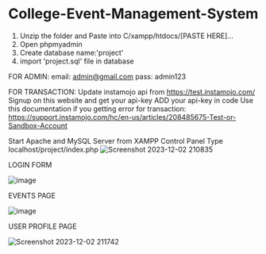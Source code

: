 # College-Event-Management-System
1. Unzip the folder and Paste into C/xampp/htdocs/[PASTE HERE]...
2. Open phpmyadmin 
3. Create database name:'project'
4. import 'project.sql' file in database

FOR ADMIN:
email: admin@gmail.com
pass: admin123

FOR TRANSACTION:
Update instamojo api from
https://test.instamojo.com/
Signup on this website and get your api-key
ADD your api-key in code
Use this documentation if you getting error for transaction: https://support.instamojo.com/hc/en-us/articles/208485675-Test-or-Sandbox-Account

Start Apache and MySQL Server from XAMPP Control Panel
Type localhost/project/index.php
![Screenshot 2023-12-02 210835](https://github.com/shivamkopare82/College-Event-Management-System/assets/152464700/123f8d2b-c981-4ae0-b3dd-63e2e2a868d1)

LOGIN FORM

![image](https://github.com/shivamkopare82/College-Event-Management-System/assets/152464700/8b7f074f-a326-4470-b816-3753c5b32e32)

EVENTS PAGE

![image](https://github.com/shivamkopare82/College-Event-Management-System/assets/152464700/f32dad97-ccca-4934-8123-fe6a6279ff62)

USER PROFILE PAGE

![Screenshot 2023-12-02 211742](https://github.com/shivamkopare82/College-Event-Management-System/assets/152464700/184dbc20-d212-479c-b9a1-820f31c4d8ad)


